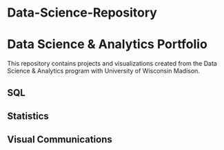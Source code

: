 # Data-Science-Repository
# Data Science & Analytics Portfolio
This repository contains projects and visualizations created from the Data Science & Analytics program with University of Wisconsin Madison.

## SQL

## Statistics

## Visual Communications
